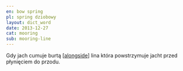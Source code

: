```yaml
---
en: bow spring
pl: spring dziobowy
layout: dict_word
date: 2013-12-27
cat: mooring
sub: mooring-line
---
```


Gdy jach cumuje burtą [[alongside](/dict/alongside.html)] lina która powstrzymuje jacht przed płynięciem do przodu.

